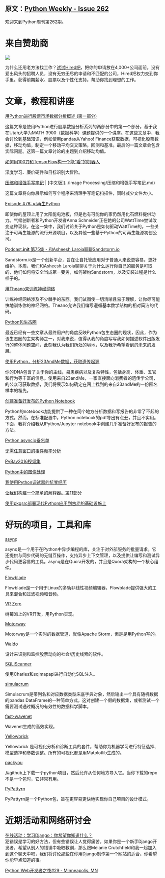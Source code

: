 原文：[Python Weekly - Issue 262](http://eepurl.com/cgPbe9)
---
  
欢迎来到Python周刊第262期。
  
# 来自赞助商  

[![](https://gallery.mailchimp.com/e2e180baf855ac797ef407fc7/images/7394541b-6b55-4fde-8756-6b7547029f1b.png)](https://hired.com/?utm_source=newsletters&utm_medium=pythonweekly&utm_campaign=q3-16) 

为什么还用老方法找工作？[试试Hired吧](https://hired.com/?utm_source=newsletters&utm_medium=pythonweekly&utm_campaign=q3-16)，把你的申请放在4,000+公司面前。没有爱出风头的招聘人员，没有无穷无尽的申请和不匹配的公司，Hired把权力交到你手里。获得前期薪水、股票以及个性化支持，帮助你找到理想的工作。  
  
# 文章，教程和讲座
  
[用Python进行股票市场数据分析概述 (第一部分)](https://ntguardian.wordpress.com/2016/09/19/introduction-stock-market-data-python-1/)  

这篇文章是使用Python进行股票数据分析系列的两部分中的第一个部分，基于我在Utah大学为MATH 3900（数据科学）课题提供的一个讲座。在这些文章中，我会讨论到基础知识，例如使用pandas从Yahoo! Finance获取数据，可视化股票数据，移动均值，制定一个移动平均交叉策略，回测和基准。最后的一篇文章会包含实际问题。这第一篇文章讨论的主题到介绍移动均值。
  
[如何用100刀和TensorFlow构一个能“看”的机器人](https://www.oreilly.com/learning/how-to-build-a-robot-that-sees-with-100-and-tensorflow)  

深度学习、廉价硬件和目标识别大冒险。
  
[压缩和增强手写笔记](https://mzucker.github.io/2016/09/20/noteshrink.html)  | [中文版](../Image Processing/压缩和增强手写笔记.md)

这篇文章将向你展示如何写个程序来清理手写笔记扫描件，同时减少文件大小。
  
[Episode #76: 可再生Python](https://talkpython.fm/episodes/show/76/renewable-python)  

即使你的屋顶上用了太阳能电池板，但是也有可能你的家仍然用化石燃料提供动力。气候创新者和Python开发者Anna Schneider正在她的公司WattTime尝试改变这种现状。在这一集中，我们讨论关于Python是如何驱动WattTime的，一些关注于可再生能源的流行开源项目，以及其他一些基于Python的可再生能源初创公司。
  
[Podcast.__init__ 第75集 - 和Asheesh Laroia聊聊Sandstorm.io](https://podcastinit.com/asheesh-laroia-sandstorm.html)  

Sandstorm.io是一个创新平台，旨在让自托管应用对于普通人来说更容易，更好维护。本周，我们和Asheesh Laroia聊聊关于为什么运行你自己的服务是可取的，他们如何将安全当成第一要务，如何架构Sandstorm，以及安装过程是什么样子的。
  
[用Theano来训练神经网络](http://blog.asidatascience.com/training-neural-networks-with-theano/)  
 
训练神经网络涉及不少棘手的东西。我们试图使一切清晰且易于理解，让你尽可能快地训练你的神经网络。Theano允许我们编写遵循基本数学结构的相对简洁的代码。 
  
[Python包生态圈](http://www.curiousefficiency.org/posts/2016/09/python-packaging-ecosystem.html)  

最近已经有一些文章从最终用户的角度反映Python包生态圈的现状，因此，作为该生态圈的主架构师之一，对我来说，值得从我的角度写写我如何描述软件出版发行的整体问题空间，此刻我认为我们所处的境地，以及我所希望看到的未来的发展。
  
[使用Python，分析23AndMe数据，获取遗传起源](http://online.cambridgecoding.com/notebooks/cca_admin/genetic-ancestry-analysis-python)  

你的DNA包含了关于你的主线，易患疾病以及复杂特性，包括身高、体重、五官和行为等丰富的信息。使用来自23andMe，一家直接面向消费者的遗传学公司，的公众可获取数据，我们将展示如何确定在网上找到的来自23andMe的一份匿名样本的祖先。
  
[创建准备好发布的Python Notebook](http://blog.juliusschulz.de/blog/ultimate-ipython-notebook)  

Python的notebook功能提供了一种在同个地方分析数据和写报告的非常了不起的方式。然而，在标准配置中，Python notebook的pdf导出有点丑，并且不实用。下面，我将介绍我从IPython/Jupyter notebook中创建几乎准备好发布的报告的方法。
  
[Python asyncio备忘单](https://github.com/crazyguitar/pysheeet/blob/master/docs/notes/python-asyncio.rst)  
  
[无需任意窗口的事件频率分析](http://databozo.posthaven.com/deep-in-the-weeds-event-frequency-analysis-without-arbitrary-windows)  
  
[PyBay2016视频集](https://www.youtube.com/watch?v=voXVTjwnn-U&list=PL85KuAjbN_gtGn4v1ELSWJlTFZF_5Ciog)  
  
[Python中的图像处理](https://www.codementor.io/python/tutorial/image-manipulation-in-python)  
  
[我使用Python调试器的坑爹经历](https://benbernardblog.com/my-startling-encounter-with-python-debuggers/)  
  
[让我们构建一个简单的解释器。第11部分](https://ruslanspivak.com/lsbasi-part11/)  
  
[使用pkgsrc部署现代Python应用到古老的基础设施上](http://pythonsweetness.tumblr.com/post/150466265417/deploying-modern-python-apps-to-ancient)  
  
  
# 好玩的项目，工具和库  
  
[asynq](https://github.com/quora/asynq)  

asynq是一个用于在Python中异步编程的库，关注于对外部服务的批量请求。它还提供与同步代码的无缝互操作，支持异步上下文管理，以及提供让编写和测试异步代码更容易的工具。asynq是在Quora开发的，并且是Quora架构的一个核心组件。
  
[Flowblade](https://github.com/jliljebl/flowblade)  

Flowblade是一个用于Linux的多轨非线性视频编辑器。Flowblade提供强大的工具来混合和过滤视频和音频。
  
[VR Zero](https://github.com/WayneKeenan/python-vrzero)  

树莓派上的VR开发，用Python实现。
  
[Motorway ](https://github.com/plecto/motorway) 

Motorway是一个实时的数据管道，就像Apache Storm，但是是用Python写的。
  
[Waldo](https://github.com/anfederico/Waldo)  

设计来识别和监控股票动向的社会/历史线索的软件。
  
[SQLiScanner](https://github.com/0xbug/SQLiScanner)  

使用Charles和sqlmapapi进行自动化SQL注入。
  
[simulacrum](https://github.com/jbrambleDC/simulacrum)  

Simulacrum是带列名和对应数据类型床底字典对象，然后输出一个具有随机数据的pandas DataFrame的一种简单方式。这对创建一个假的数据集，或者测试一个需要测试通过概况的有效性的数据科学脚本。
  
[fast-wavenet](https://github.com/tomlepaine/fast-wavenet)  

Wavenet生成的高效实现。
  
[Yellowbrick](https://github.com/DistrictDataLabs/yellowbrick)  

Yellowbrick 是可视化分析和诊断工具的套件，帮助你为机器学习进行特征选择、模型选择和参数调整。所有的可视化都是用Matplotlib生成的。
  
[packyou](https://github.com/llazzaro/packyou)  

从github上下载一个python项目，然后允许从任何地方导入它。当你下载的repo不是一个包时，它非常有用。
  
[PyPattyrn](https://github.com/tylerlaberge/PyPattyrn) 

PyPattyrn是一个Python包，旨在更容易更快地实现你自己项目的设计模式。
  
  
# 近期活动和网络研讨会 
  
[在线活动：学习Django：你希望你知道什么？](https://www.crowdcast.io/e/learning-django/register)  
犯错误是学习的好方法，但有些错误让人觉得痛苦。如果你是一个新手Django开发者，希望从别人的错误中吸取教训，那么跟Melanie Crutchfield和我一起加入到这个聊天中吧，我们将讨论那些在你用Django制作第一个网站的适合，你希望你能早点知道的事。  
  
[Python Web开发者之夜#29 - Minneapolis, MN](https://www.meetup.com/PyMNtos-Twin-Cities-Python-User-Group/events/233522646/)  
  